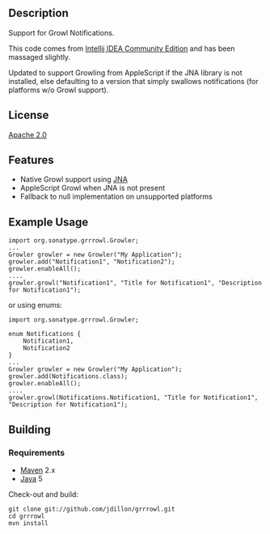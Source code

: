 Description
-----------

Support for Growl Notifications.

This code comes from [Intellij IDEA Community Edition](http://www.jetbrains.org/display/IJOS/Home)
and has been massaged slightly.

Updated to support Growling from AppleScript if the JNA library is not installed, else defaulting
to a version that simply swallows notifications (for platforms w/o Growl support).

License
-------

[Apache 2.0](http://www.apache.org/licenses/LICENSE-2.0.html)

Features
--------

* Native Growl support using [JNA](https://jna.dev.java.net)
* AppleScript Growl when JNA is not present
* Fallback to null implementation on unsupported platforms

Example Usage
-------------

    import org.sonatype.grrrowl.Growler;
    ...
    Growler growler = new Growler("My Application");
    growler.add("Notification1", "Notification2");
    growler.enableAll();
    ....
    growler.growl("Notification1", "Title for Notification1", "Description for Notification1");

or using enums:

    import org.sonatype.grrrowl.Growler;
    
    enum Notifications {
        Notification1,
        Notification2 
    }
    ...
    Growler growler = new Growler("My Application");
    growler.add(Notifications.class);
    growler.enableAll();
    ....
    growler.growl(Notifications.Notification1, "Title for Notification1", "Description for Notification1");

Building
--------

### Requirements

* [Maven](http://maven.apache.org) 2.x
* [Java](http://java.sun.com/) 5

Check-out and build:

    git clone git://github.com/jdillon/grrrowl.git
    cd grrrowl
    mvn install
